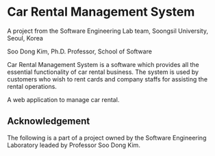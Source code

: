 # Car Rental Management System

A project from the Software Engineering Lab team, Soongsil University, Seoul, Korea

Soo Dong Kim, Ph.D. 
Professor, School of Software

Car Rental Management System is a software which provides all the essential functionality of car rental business. The system is used by customers who wish to rent cards and company
staffs for assisting the rental operations.

A web application to manage car rental.

## Acknowledgement
The following is a part of a project owned by the Software Engineering Laboratory leaded by Professor Soo Dong Kim.
